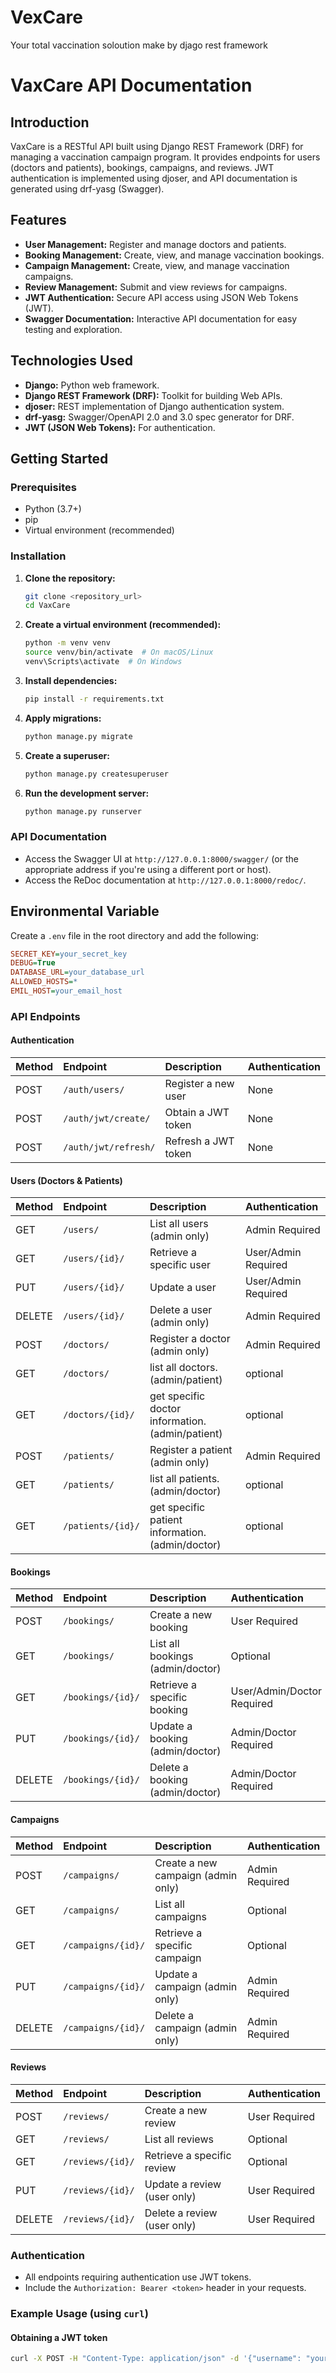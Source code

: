 # VexCare
Your total vaccination soloution make by djago rest framework

# VaxCare API Documentation

## Introduction

VaxCare is a RESTful API built using Django REST Framework (DRF) for managing a vaccination campaign program. It provides endpoints for users (doctors and patients), bookings, campaigns, and reviews. JWT authentication is implemented using djoser, and API documentation is generated using drf-yasg (Swagger).

## Features

* **User Management:** Register and manage doctors and patients.
* **Booking Management:** Create, view, and manage vaccination bookings.
* **Campaign Management:** Create, view, and manage vaccination campaigns.
* **Review Management:** Submit and view reviews for campaigns.
* **JWT Authentication:** Secure API access using JSON Web Tokens (JWT).
* **Swagger Documentation:** Interactive API documentation for easy testing and exploration.

## Technologies Used

* **Django:** Python web framework.
* **Django REST Framework (DRF):** Toolkit for building Web APIs.
* **djoser:** REST implementation of Django authentication system.
* **drf-yasg:** Swagger/OpenAPI 2.0 and 3.0 spec generator for DRF.
* **JWT (JSON Web Tokens):** For authentication.

## Getting Started

### Prerequisites

* Python (3.7+)
* pip
* Virtual environment (recommended)

### Installation

1.  **Clone the repository:**

    ```bash
    git clone <repository_url>
    cd VaxCare
    ```

2.  **Create a virtual environment (recommended):**

    ```bash
    python -m venv venv
    source venv/bin/activate  # On macOS/Linux
    venv\Scripts\activate  # On Windows
    ```

3.  **Install dependencies:**

    ```bash
    pip install -r requirements.txt
    ```

4.  **Apply migrations:**

    ```bash
    python manage.py migrate
    ```

5.  **Create a superuser:**

    ```bash
    python manage.py createsuperuser
    ```

6.  **Run the development server:**

    ```bash
    python manage.py runserver
    ```

### API Documentation

* Access the Swagger UI at `http://127.0.0.1:8000/swagger/` (or the appropriate address if you're using a different port or host).
* Access the ReDoc documentation at `http://127.0.0.1:8000/redoc/`.

## Environmental Variable
Create a `.env` file in the root directory and add the following:

```ini
SECRET_KEY=your_secret_key
DEBUG=True
DATABASE_URL=your_database_url
ALLOWED_HOSTS=*
EMIL_HOST=your_email_host

```

### API Endpoints

#### Authentication

| Method | Endpoint              | Description              | Authentication |
| :----- | :-------------------- | :----------------------- | :------------- |
| POST   | `/auth/users/`        | Register a new user      | None           |
| POST   | `/auth/jwt/create/`   | Obtain a JWT token       | None           |
| POST   | `/auth/jwt/refresh/`  | Refresh a JWT token      | None           |

#### Users (Doctors & Patients)

| Method | Endpoint                    | Description                                  | Authentication |
| :----- | :-------------------------- | :------------------------------------------- | :------------- |
| GET    | `/users/`                   | List all users (admin only)                 | Admin Required |
| GET    | `/users/{id}/`               | Retrieve a specific user                     | User/Admin Required |
| PUT    | `/users/{id}/`               | Update a user                                | User/Admin Required |
| DELETE | `/users/{id}/`              | Delete a user (admin only)                   | Admin Required |
| POST   | `/doctors/`                 | Register a doctor (admin only)               | Admin Required |
| GET   | `/doctors/`                  | list all doctors. (admin/patient)            | optional       |
| GET   | `/doctors/{id}/`              | get specific doctor information. (admin/patient) | optional       |
| POST   | `/patients/`                | Register a patient (admin only)              | Admin Required |
| GET   | `/patients/`                 | list all patients. (admin/doctor)            | optional       |
| GET   | `/patients/{id}/`             | get specific patient information. (admin/doctor) | optional       |

#### Bookings

| Method | Endpoint             | Description                       | Authentication |
| :----- | :------------------- | :-------------------------------- | :------------- |
| POST   | `/bookings/`         | Create a new booking              | User Required  |
| GET    | `/bookings/`         | List all bookings (admin/doctor)  | Optional |
| GET    | `/bookings/{id}/`     | Retrieve a specific booking       | User/Admin/Doctor Required |
| PUT    | `/bookings/{id}/`     | Update a booking (admin/doctor)   | Admin/Doctor Required |
| DELETE | `/bookings/{id}/`    | Delete a booking (admin/doctor)   | Admin/Doctor Required |

#### Campaigns

| Method | Endpoint              | Description                      | Authentication |
| :----- | :-------------------- | :------------------------------- | :------------- |
| POST   | `/campaigns/`         | Create a new campaign (admin only) | Admin Required |
| GET    | `/campaigns/`         | List all campaigns               | Optional       |
| GET    | `/campaigns/{id}/`    | Retrieve a specific campaign     | Optional       |
| PUT    | `/campaigns/{id}/`    | Update a campaign (admin only)    | Admin Required |
| DELETE | `/campaigns/{id}/`   | Delete a campaign (admin only)   | Admin Required |

#### Reviews

| Method | Endpoint             | Description                   | Authentication |
| :----- | :------------------- | :---------------------------- | :------------- |
| POST   | `/reviews/`          | Create a new review           | User Required  |
| GET    | `/reviews/`          | List all reviews              | Optional       |
| GET    | `/reviews/{id}/`      | Retrieve a specific review    | Optional       |
| PUT    | `/reviews/{id}/`      | Update a review (user only)   | User Required |
| DELETE | `/reviews/{id}/`     | Delete a review (user only)   | User Required |

### Authentication

* All endpoints requiring authentication use JWT tokens.
* Include the `Authorization: Bearer <token>` header in your requests.

### Example Usage (using `curl`)

#### Obtaining a JWT token

```bash
curl -X POST -H "Content-Type: application/json" -d '{"username": "your_username", "password": "your_password"}' [http://127.0.0.1:8000/auth/jwt/create/](http://127.0.0.1:8000/auth/jwt/create/)